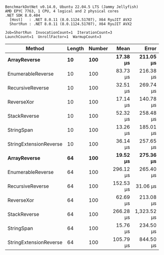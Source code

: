```

BenchmarkDotNet v0.14.0, Ubuntu 22.04.5 LTS (Jammy Jellyfish)
AMD EPYC 7763, 1 CPU, 4 logical and 2 physical cores
.NET SDK 8.0.404
  [Host]   : .NET 8.0.11 (8.0.1124.51707), X64 RyuJIT AVX2
  ShortRun : .NET 8.0.11 (8.0.1124.51707), X64 RyuJIT AVX2

Job=ShortRun  InvocationCount=1  IterationCount=3  
LaunchCount=1  UnrollFactor=1  WarmupCount=3  

```
| Method                 | Length | Number | Mean      | Error       | StdDev    | Median     | Min        | Max       | Allocated |
|----------------------- |------- |------- |----------:|------------:|----------:|-----------:|-----------:|----------:|----------:|
| **ArrayReverse**           | **10**     | **100**    |  **17.38 μs** |   **211.05 μs** | **11.568 μs** |  **10.750 μs** |  **10.650 μs** |  **30.74 μs** |  **10.09 KB** |
| EnumerableReverse      | 10     | 100    |  83.73 μs |   216.38 μs | 11.860 μs |  79.507 μs |  74.568 μs |  97.13 μs |  25.72 KB |
| RecursiveReverse       | 10     | 100    |  32.51 μs |   269.74 μs | 14.785 μs |  26.300 μs |  21.851 μs |  49.39 μs |  33.53 KB |
| ReverseXor             | 10     | 100    |  17.14 μs |   140.78 μs |  7.717 μs |  14.918 μs |  10.771 μs |  25.72 μs |  10.09 KB |
| StackReverse           | 10     | 100    |  52.32 μs |   258.48 μs | 14.168 μs |  44.392 μs |  43.891 μs |  68.68 μs |  31.19 KB |
| StringSpan             | 10     | 100    |  13.26 μs |   185.01 μs | 10.141 μs |   7.543 μs |   7.263 μs |  24.97 μs |   5.41 KB |
| StringExtensionReverse | 10     | 100    |  36.14 μs |   257.65 μs | 14.123 μs |  28.012 μs |  27.962 μs |  52.45 μs |  28.84 KB |
| **ArrayReverse**           | **64**     | **100**    |  **19.52 μs** |   **275.36 μs** | **15.094 μs** |  **10.821 μs** |  **10.791 μs** |  **36.95 μs** |  **30.41 KB** |
| EnumerableReverse      | 64     | 100    | 296.12 μs |   265.40 μs | 14.547 μs | 294.057 μs | 282.716 μs | 311.59 μs |  59.31 KB |
| RecursiveReverse       | 64     | 100    | 152.53 μs |    31.06 μs |  1.702 μs | 152.012 μs | 151.141 μs | 154.43 μs | 560.88 KB |
| ReverseXor             | 64     | 100    |  62.69 μs |   213.08 μs | 11.680 μs |  61.134 μs |  51.867 μs |  75.07 μs |  30.41 KB |
| StackReverse           | 64     | 100    | 266.28 μs | 1,323.52 μs | 72.547 μs | 238.453 μs | 211.763 μs | 348.62 μs |  88.22 KB |
| StringSpan             | 64     | 100    |  15.76 μs |   234.50 μs | 12.854 μs |   8.677 μs |   8.005 μs |  30.60 μs |  15.56 KB |
| StringExtensionReverse | 64     | 100    | 105.79 μs |   844.50 μs | 46.290 μs |  79.367 μs |  78.756 μs | 159.24 μs |  68.69 KB |
